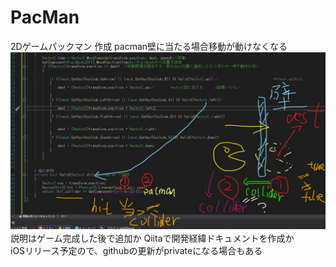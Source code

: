 # PacMan
2Dゲームパックマン 作成
pacman壁に当たる場合移動が動けなくなる
![image](https://github.com/tommarolo123/PacMan/blob/master/InkedRay_LI.jpg)　　
説明はゲーム完成した後で追加か Qiitaで開発経緯ドキュメントを作成か　　　
iOSリリース予定ので、githubの更新がprivateになる場合もある
